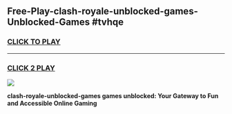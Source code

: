 
## Free-Play-clash-royale-unblocked-games-Unblocked-Games #tvhqe
<h3>
<a href="https://news.freeplayer.one?title=clash-royale-unblocked-games&ref=8M">CLICK TO PLAY</a></h3>
<hr>

<h3>
<a href="https://news.freeplayer.one?title=clash-royale-unblocked-games&ref=8M">CLICK 2 PLAY</a>
  
</h3>

<a href="https://news.freeplayer.one?title=clash-royale-unblocked-games&ref=8M"><img src="https://clearcache.store/games.png"></a>


**clash-royale-unblocked-games games unblocked: Your Gateway to Fun and Accessible Online Gaming**
